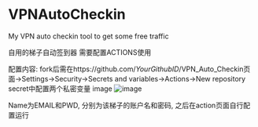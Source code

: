 # VPNAutoCheckin
My VPN auto checkin tool to get some free traffic

自用的梯子自动签到器 需要配置ACTIONS使用

配置内容:
fork后需在https://github.com/*YourGithubID*/VPN_Auto_Checkin页面->Settings->Security->Secrets and variables->Actions->New repository secret中配置两个私密变量
image
![image](https://github.com/user-attachments/assets/f696a216-3fc8-44c2-a1f9-d790cc3c9e56)

Name为EMAIL和PWD, 分别为该梯子的账户名和密码, 之后在action页面自行配置运行
